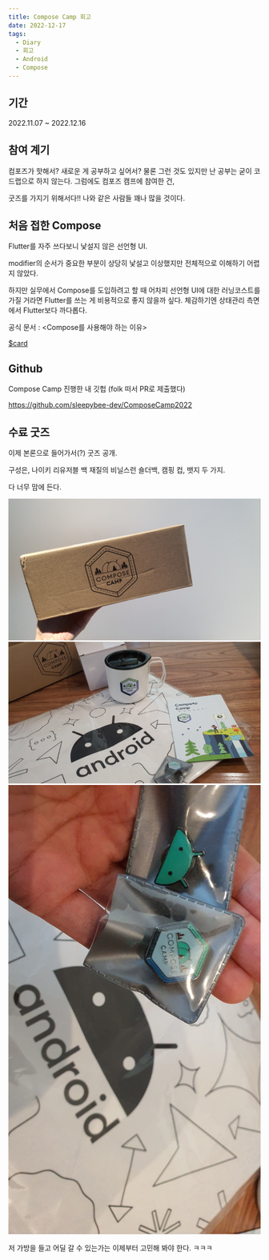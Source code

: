 ```yaml
---
title: Compose Camp 회고
date: 2022-12-17
tags:
  - Diary
  - 회고
  - Android
  - Compose
---
```


## 기간

2022.11.07 ~ 2022.12.16


## 참여 계기

컴포즈가 핫해서? 새로운 게 공부하고 싶어서?
물론 그런 것도 있지만 난 공부는 굳이 코드랩으로 하지 않는다.
그럼에도 컴포즈 캠프에 참여한 건,

굿즈를 가지기 위해서다!!
나와 같은 사람들 꽤나 많을 것이다.

  

## 처음 접한 Compose

Flutter를 자주 쓰다보니 낯설지 않은 선언형 UI.

modifier의 순서가 중요한 부분이 상당히 낯설고 이상했지만 전체적으로 이해하기 어렵지 않았다.

하지만 실무에서 Compose를 도입하려고 할 때 어차피 선언형 UI에 대한 러닝코스트를 가질 거라면 Flutter를 쓰는 게 비용적으로 좋지 않을까 싶다. 체감하기엔 상태관리 측면에서 Flutter보다 까다롭다.

공식 문서 : <Compose를 사용해야 하는 이유>  

[$card](https://developer.android.com/jetpack/compose/why-adopt?hl=ko)
       
## Github

Compose Camp 진행한 내 깃헙 (folk 떠서 PR로 제출했다)

https://github.com/sleepybee-dev/ComposeCamp2022
  
  

## 수료 굿즈

이제 본론으로 들어가서(?) 굿즈 공개.

구성은, 나이키 리유저블 백 재질의 비닐스런 숄더백, 캠핑 컵, 뱃지 두 가지.

다 너무 맘에 든다.

  

![Compose Camp 굿즈](compose01.jpeg)
![](compose02.jpeg)
![](compose03.jpeg)  

저 가방을 들고 어딜 갈 수 있는가는 이제부터 고민해 봐야 한다. ㅋㅋㅋ